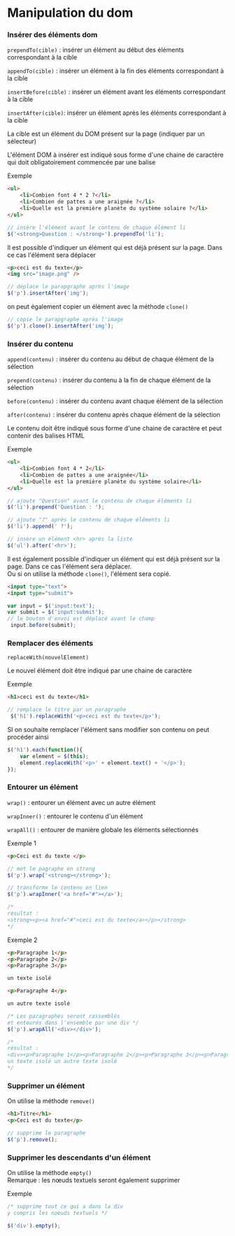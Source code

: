 # Manipulation du dom

### **Insérer des éléments dom**

`prependTo(cible)` : insérer un élément au début des éléments correspondant à la cible

`appendTo(cible)` : insérer un élément à la fin des éléments correspondant à la cible

`insertBefore(cible)` : insérer un élément avant les éléments correspondant à la cible

`insertAfter(cible)`: insérer un élément après les éléments correspondant à la cible

La cible est un élément du DOM présent sur la page (indiquer par un sélecteur)

L'élément DOM à insérer est indiqué sous forme d'une chaine de caractère qui doit obligatoirement commencée par une balise

Exemple

```html
<ul>
    <li>Combien font 4 * 2 ?</li>
    <li>Combien de pattes a une araignée ?</li>
    <li>Quelle est la première planète du système solaire ?</li>
</ul>

```

```jsx
// insère l'élément avant le contenu de chaque élément li
$('<strong>Question : </strong>').prependTo('li');
```

Il est possible d'indiquer un élément qui est déjà présent sur la page. Dans ce cas l'élément sera déplacer

```html
<p>ceci est du texte</p>
<img src="image.png" />
```

```jsx
// déplace le parapgraphe après l'image
$('p').insertAfter('img');
```

on peut également copier un élément avec la méthode `clone()`

```jsx
// copie le parapgraphe après l'image
$('p').clone().insertAfter('img');
```

### **Insérer du contenu**

`append(contenu)` : insérer du contenu au début de chaque élément de la sélection

`prepend(contenu)` : insérer du contenu à la fin de chaque élément de la sélection

`before(contenu)` : insérer du contenu avant chaque élément de la sélection

`after(contenu)` : insérer du contenu après chaque élément de la sélection

Le contenu doit être indiqué sous forme d'une chaine de caractère et peut contenir des balises HTML

Exemple

```html
<ul>
    <li>Combien font 4 * 2</li>
    <li>Combien de pattes a une araignée</li>
    <li>Quelle est la première planète du système solaire</li>
</ul>
```

```jsx
// ajoute "Question" avant le contenu de chaque éléments li
$('li').prepend('Question : ');

// ajoute "?" après le contenu de chaque éléments li
$('li').append(' ?');

// insère un élément <hr> après la liste
$('ul').after('<hr>');
```

Il est également possible d'indiquer un élément qui est déjà présent sur la page. Dans ce cas l'élément sera déplacer.  
Ou si on utilise la méthode `clone()`, l'élément sera copié.

```html
<input type="text">
<input type="submit">
```

```jsx
var input = $('input:text');
var submit = $('input:submit');
// le bouton d'envoi est déplacé avant le champ
 input.before(submit);
```

### **Remplacer des éléments**

`replaceWith(nouvelElement)`

Le nouvel élément doit être indiqué par une chaine de caractère

Exemple

```html
<h1>ceci est du texte</h1>
```

```jsx
// remplace le titre par un paragraphe
 $('h1').replaceWith('<p>ceci est du texte</p>');
```

SI on souhaite remplacer l'élément sans modifier son contenu on peut procéder ainsi

```jsx
$('h1').each(function(){
    var element = $(this);
    element.replaceWith('<p>' + element.text() + '</p>');
});
```

### **Entourer un élément**

`wrap()` : entourer un élément avec un autre élément

`wrapInner()` : entourer le contenu d'un élément

`wrapAll()` : entourer de manière globale les éléments sélectionnés

Exemple 1

```html
<p>Ceci est du texte </p>
```

```jsx
// met le pagraphe en strong
$('p').wrap('<strong></strong>');

// transforme le contenu en lien 
$('p').wrapInner('<a href="#"></a>');

/* 
résultat : 
<strong><p><a href="#">ceci est du texte</a></p></strong>
*/
```

Exemple 2

```html
<p>Paragraphe 1</p>
<p>Paragraphe 2</p>
<p>Paragraphe 3</p>

un texte isolé

<p>Paragraphe 4</p>

un autre texte isolé
```

```jsx
/* Les paragraphes seront rassemblés
et entourés dans l'ensemble par une div */
$('p').wrapAll('<div></div>');

/*
résultat : 
<div><p>Paragraphe 1</p><p>Paragraphe 2</p><p>Paragraphe 3</p><p>Paragraphe 4</p></div>
un texte isolé un autre texte isolé
*/
```

### **Supprimer un élément**

On utilise la méthode `remove()`

```html
<h1>Titre</h1>
<p>Ceci est du texte</p>
```

```jsx
// supprime le paragraphe 
$('p').remove();
```

### **Supprimer les descendants d'un élément**

On utilise la méthode `empty()`  
Remarque : les nœuds textuels seront également supprimer

Exemple

```jsx
/* supprime tout ce qui a dans la div
y compris les noeuds textuels */

$('div').empty();
```
